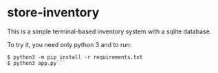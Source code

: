 # store-inventory

This is a simple terminal-based inventory system with a sqlite database.

To try it, you need only python 3 and to run:

```shell
$ python3 -m pip install -r requirements.txt
$ python3 app.py```
